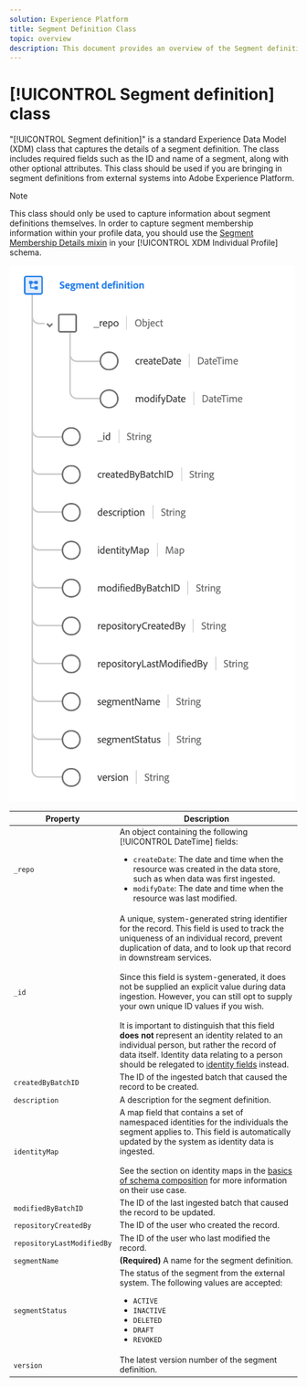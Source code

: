 ```yaml
---
solution: Experience Platform
title: Segment Definition Class
topic: overview
description: This document provides an overview of the Segment definition class in Experience Data Model (XDM).
---
```


# [!UICONTROL Segment definition] class

"[!UICONTROL Segment definition]" is a standard Experience Data Model (XDM) class that captures the details of a segment definition. The class includes required fields such as the ID and name of a segment, along with other optional attributes. This class should be used if you are bringing in segment definitions from external systems into Adobe Experience Platform.

>[!NOTE]
>
>This class should only be used to capture information about segment definitions themselves. In order to capture segment membership information within your profile data, you should use the [Segment Membership Details mixin](../mixins/profile/segmentation.md) in your [!UICONTROL XDM Individual Profile] schema.

![](../images/classes/segment-definition.png)

| Property | Description |
| --- | --- |
| `_repo` | An object containing the following [!UICONTROL DateTime] fields: <ul><li>`createDate`: The date and time when the resource was created in the data store, such as when data was first ingested.</li><li>`modifyDate`: The date and time when the resource was last modified.</li></ul> |
| `_id` |  A unique, system-generated string identifier for the record. This field is used to track the uniqueness of an individual record, prevent duplication of data, and to look up that record in downstream services.<br><br>Since this field is system-generated, it does not be supplied an explicit value during data ingestion. However, you can still opt to supply your own unique ID values if you wish.<br><br>It is important to distinguish that this field **does not** represent an identity related to an individual person, but rather the record of data itself. Identity data relating to a person should be relegated to [identity fields](../schema/composition.md#identity) instead. |
| `createdByBatchID` | The ID of the ingested batch that caused the record to be created. |
| `description` | A description for the segment definition. |
| `identityMap` | A map field that contains a set of namespaced identities for the individuals the segment applies to. This field is automatically updated by the system as identity data is ingested.<br /><br />See the section on identity maps in the [basics of schema composition](../schema/composition.md#identityMap) for more information on their use case. |
| `modifiedByBatchID` | The ID of the last ingested batch that caused the record to be updated. |
| `repositoryCreatedBy` | The ID of the user who created the record. |
| `repositoryLastModifiedBy` | The ID of the user who last modified the record. |
| `segmentName` | **(Required)** A name for the segment definition. |
| `segmentStatus` | The status of the segment from the external system. The following values are accepted: <ul><li>`ACTIVE`</li><li>`INACTIVE`</li><li>`DELETED`</li><li>`DRAFT`</li><li>`REVOKED`</li></ul> |
| `version` | The latest version number of the segment definition. |
